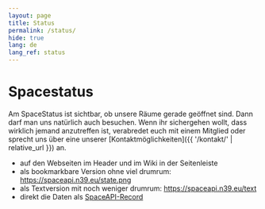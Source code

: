 ```yaml
---
layout: page
title: Status
permalink: /status/
hide: true
lang: de
lang_ref: status
---
```


# Spacestatus

Am SpaceStatus ist sichtbar, ob unsere Räume gerade geöffnet sind. Dann darf man uns natürlich auch besuchen. Wenn ihr sichergehen wollt, dass wirklich jemand anzutreffen ist, verabredet euch mit einem Mitglied oder sprecht uns über eine unserer [Kontaktmöglichkeiten]({{ '/kontakt/' | relative_url }}) an.

- auf den Webseiten im Header und im Wiki in der Seitenleiste
- als bookmarkbare Version ohne viel drumrum: <https://spaceapi.n39.eu/state.png>
- als Textversion mit noch weniger drumrum: <https://spaceapi.n39.eu/text>
- direkt die Daten als [SpaceAPI-Record](https://spaceapi.n39.eu/json)
